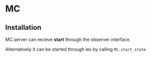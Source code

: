 # MC

## Installation

MC.server can recieve __start__ through the observer interface.

Alternatively it can be started through iex by calling
    ```
    MC.start_state
    ```
